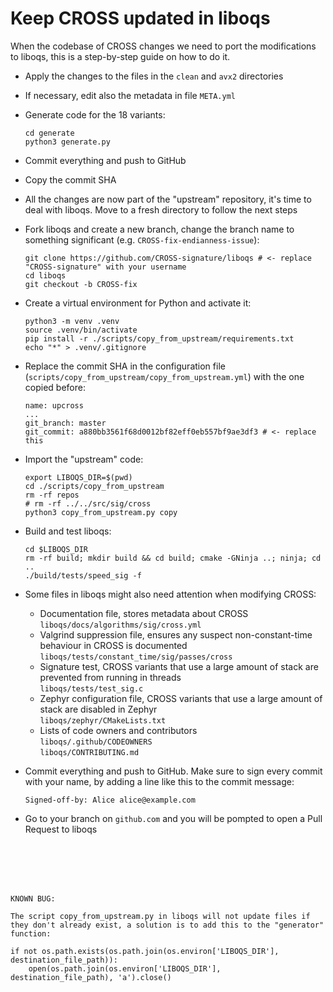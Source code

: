 # Keep CROSS updated in liboqs

When the codebase of CROSS changes we need to port the modifications to liboqs, this is a step-by-step guide on how to do it.

- Apply the changes to the files in the `clean` and `avx2` directories

- If necessary, edit also the metadata in file `META.yml`

- Generate code for the 18 variants:
    ```
    cd generate
    python3 generate.py
    ```

- Commit everything and push to GitHub

- Copy the commit SHA

- All the changes are now part of the "upstream" repository, it's time to deal with liboqs. Move to a fresh directory to follow the next steps

- Fork liboqs and create a new branch, change the branch name to something significant (e.g. `CROSS-fix-endianness-issue`):
    ```
    git clone https://github.com/CROSS-signature/liboqs # <- replace "CROSS-signature" with your username
    cd liboqs
    git checkout -b CROSS-fix
    ```

- Create a virtual environment for Python and activate it:
    ```
    python3 -m venv .venv
    source .venv/bin/activate
    pip install -r ./scripts/copy_from_upstream/requirements.txt
    echo "*" > .venv/.gitignore
    ```

- Replace the commit SHA in the configuration file (`scripts/copy_from_upstream/copy_from_upstream.yml`) with the one copied before:
    ```
    name: upcross
    ...
    git_branch: master
    git_commit: a880bb3561f68d0012bf82eff0eb557bf9ae3df3 # <- replace this
    ```

- Import the "upstream" code:
    ```
    export LIBOQS_DIR=$(pwd)
    cd ./scripts/copy_from_upstream
    rm -rf repos
    # rm -rf ../../src/sig/cross
    python3 copy_from_upstream.py copy
    ```

- Build and test liboqs:
    ```
    cd $LIBOQS_DIR
    rm -rf build; mkdir build && cd build; cmake -GNinja ..; ninja; cd ..
    ./build/tests/speed_sig -f
    ```

- Some files in liboqs might also need attention when modifying CROSS:
    - Documentation file, stores metadata about CROSS
    \
    `liboqs/docs/algorithms/sig/cross.yml`
    - Valgrind suppression file, ensures any suspect non-constant-time behaviour in CROSS is documented
    \
    `liboqs/tests/constant_time/sig/passes/cross`
    - Signature test, CROSS variants that use a large amount of stack are prevented from running in threads
    \
    `liboqs/tests/test_sig.c`
    - Zephyr configuration file, CROSS variants that use a large amount of stack are disabled in Zephyr
    \
    `liboqs/zephyr/CMakeLists.txt`
    - Lists of code owners and contributors
    \
    `liboqs/.github/CODEOWNERS`
    \
    `liboqs/CONTRIBUTING.md`

- Commit everything and push to GitHub. Make sure to sign every commit with your name, by adding a line like this to the commit message:
    ```
    Signed-off-by: Alice alice@example.com
    ```

- Go to your branch on `github.com` and you will be pompted to open a Pull Request to liboqs

<br/><br/>
<br/><br/>

```
KNOWN BUG:

The script copy_from_upstream.py in liboqs will not update files if they don't already exist, a solution is to add this to the "generator" function:

if not os.path.exists(os.path.join(os.environ['LIBOQS_DIR'], destination_file_path)):
    open(os.path.join(os.environ['LIBOQS_DIR'], destination_file_path), 'a').close()

```
